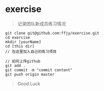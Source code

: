 # exercise

> 记录团队新成员练习情况

```shell
git clone git@github.com:ffjy/exercise.git
cd exercise
mkdir [yourName]
cd [this dir]
// 在这里加入自己的练习项目

// 如何上传github
git add .
git commit -m "commit content"
git push origin master
```

> Good Luck
